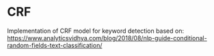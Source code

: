 # CRF

Implementation of CRF model for keyword detection based on:
https://www.analyticsvidhya.com/blog/2018/08/nlp-guide-conditional-random-fields-text-classification/
